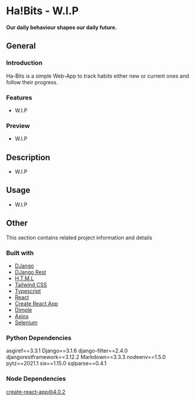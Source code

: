 # Ha!Bits - W.I.P
**Our daily behaviour shapes our daily future.**

## General

### Introduction
Ha-Bits is a simple Web-App to track habits either new or current ones and
follow their progress.

### Features
- W.I.P

### Preview
- W.I.P

## Description
- W.I.P

## Usage
- W.I.P

## Other
This section contains related project information and details

### Built with
- [DJango](https://www.djangoproject.com/start/overview/)
- [DJango Rest](https://www.django-rest-framework.org/)
- [H.T.M.L](https://html.spec.whatwg.org/)
- [Tailwind CSS](https://tailwindcss.com/)
- [Typescript](https://www.typescriptlang.org/docs/handbook/jsx.html)
- [React](https://reactjs.org/)
- [Create React App](https://create-react-app.dev/docs/adding-typescript/)
- [Dimple](http://dimplejs.org/)
- [Axios](https://www.npmjs.com/package/axios)
- [Selenium](https://pypi.org/project/selenium/)

### Python Dependencies
asgiref==3.3.1
Django==3.1.6
django-filter==2.4.0
djangorestframework==3.12.2
Markdown==3.3.3
nodeenv==1.5.0
pytz==2021.1
six==1.15.0
sqlparse==0.4.1

### Node Dependencies
create-react-app@4.0.2
